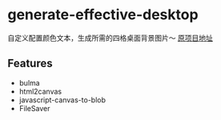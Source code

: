 # generate-effective-desktop
自定义配置颜色文本，生成所需的四格桌面背景图片～
[原项目地址](https://github.com/luffyZh/generate-effective-desktop)
## Features
 - bulma
 - html2canvas
 - javascript-canvas-to-blob
 - FileSaver
